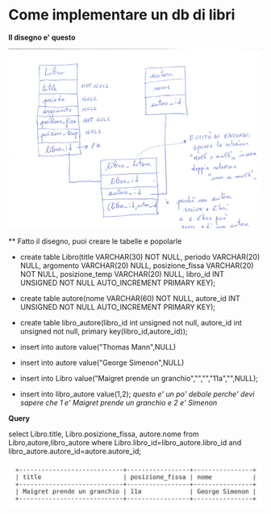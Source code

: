 # Come implementare un db di libri
**Il disegno e' questo**

![alt tag](https://raw.githubusercontent.com/GiuseppeFasanella/DataBase_utilities/master/img/libri_db.png)

** Fatto il disegno, puoi creare le tabelle e popolarle

* create table Libro(title VARCHAR(30) NOT NULL, periodo VARCHAR(20) NULL, argomento VARCHAR(20) NULL, posizione_fissa VARCHAR(20) NOT NULL, posizione_temp VARCHAR(20) NULL, libro_id INT UNSIGNED NOT NULL AUTO_INCREMENT PRIMARY KEY);

* create table autore(nome VARCHAR(60) NOT NULL, autore_id INT UNSIGNED NOT NULL AUTO_INCREMENT PRIMARY KEY);

* create table libro_autore(libro_id int unsigned not null, autore_id int unsigned not null, primary key(libro_id,autore_id));

* insert into autore value("Thomas Mann",NULL)

* insert into autore value("George Simenon",NULL)

* insert into Libro value("Maigret prende un granchio","","","11a","",NULL);

* insert into libro_autore value(1,2); 
*questo e' un po' debole perche' devi sapere che 1 e' Maigret prende un granchio e 2 e' Simenon*

**Query**

select Libro.title, Libro.posizione_fissa, autore.nome from Libro,autore,libro_autore where Libro.libro_id=libro_autore.libro_id and libro_autore.autore_id=autore.autore_id;

![alt tag](https://raw.githubusercontent.com/GiuseppeFasanella/DataBase_utilities/master/img/output_query.png)



